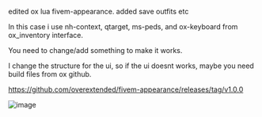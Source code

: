 edited ox lua fivem-appearance. added save outfits etc

In this case i use nh-context, qtarget, ms-peds, and ox-keyboard from ox_inventory interface.

You need to change/add something to make it works.

I change the structure for the ui, so if the ui doesnt works, maybe you need build files from ox github.

https://github.com/overextended/fivem-appearance/releases/tag/v1.0.0

![image](https://user-images.githubusercontent.com/52015641/151322410-55f12c8b-5ed3-483d-ab9a-f9fcdf4d7744.png)
